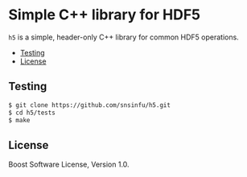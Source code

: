 # Simple C++ library for HDF5

`h5` is a simple, header-only C++ library for common HDF5 operations.

- [Testing](#testing)
- [License](#license)


## Testing

```sh
$ git clone https://github.com/snsinfu/h5.git
$ cd h5/tests
$ make
```

## License

Boost Software License, Version 1.0.
